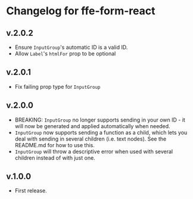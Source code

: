 # Changelog for ffe-form-react

## v.2.0.2
* Ensure `InputGroup`'s automatic ID is a valid ID.
* Allow `Label`'s `htmlFor` prop to be optional

## v.2.0.1
* Fix failing prop type for `InputGroup`

## v.2.0.0
* BREAKING: `InputGroup` no longer supports sending in your own ID - it will now be generated
and applied automatically when needed.
* `InputGroup` now supports sending a function as a child, which lets you deal with sending in
several children (i.e. text nodes). See the README.md for how to use this.
* `InputGroup` will throw a descriptive error when used with several children instead of
with just one.


## v.1.0.0
* First release.

